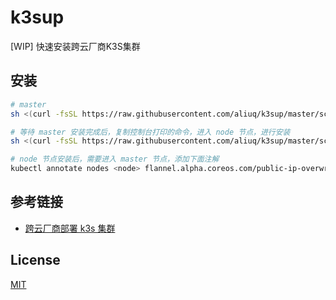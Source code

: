 # k3sup

[WIP] 快速安装跨云厂商K3S集群

## 安装

```bash
# master
sh <(curl -fsSL https://raw.githubusercontent.com/aliuq/k3sup/master/scripts/setup.sh) --hostname master --verbose

# 等待 master 安装完成后，复制控制台打印的命令，进入 node 节点，进行安装
sh <(curl -fsSL https://raw.githubusercontent.com/aliuq/k3sup/master/scripts/setup1.sh) --verbose --agent --k3s_url $master_url --k3s_token $master_token --hostname <New Node Name>

# node 节点安装后，需要进入 master 节点，添加下面注解
kubectl annotate nodes <node> flannel.alpha.coreos.com/public-ip-overwrite=<node_pub_ip>
```

## 参考链接

+ [跨云厂商部署 k3s 集群](https://icloudnative.io/posts/deploy-k3s-cross-public-cloud)

## License

[MIT](./LICENSE)
